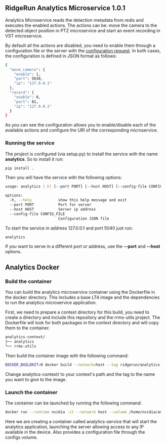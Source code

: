 ## RidgeRun Analytics Microservice 1.0.1


Analytics Microservice reads the detection metadata from redis and executes the enabled actions.
The actions can be: move the camera to the detected object position in PTZ microservice
and start an event recording in VST microservice.

By default all the actions are disabled, you need to enable them through a configuration file or
the server with the [configuration request](api/openapi.yaml).
In both cases, the configuration is defined in JSON format as follows:

```bash
{
  "move_camera": {
    "enable": 1,
    "port": 5030,
    "ip": "127.0.0.1"
  },
  "record": {
    "enable": 0,
    "port": 81,
    "ip": "127.0.0.1"
  }
}
```
As you can see the configuration allows you to enable/disable each of the available actions
and configure the URI of the corresponding microservice.

### Running the service

The project is configured (via setup.py) to install the service with the name __analytics__. So to install it run:

```bash
pip install .
```

Then you will have the service with the following options:

```bash
usage: analytics [-h] [--port PORT] [--host HOST] [--config-file CONFIG_FILE]

options:
  -h, --help            show this help message and exit
  --port PORT           Port for server
  --host HOST           Server ip address
  --config-file CONFIG_FILE
                        Configuration JSON file
```


To start the service in address 127.0.0.1 and port 5040 just run:
```bash
analytics
```

If you want to serve in a different port or address, use the __--port__ and __--host__ options.


## Analytics Docker


### Build the container

You can build the analytics microservice container using the Dockerfile in the docker directory.
This includes a base LT4 image and the dependencies to run the analytics microservice application.

First, we need to prepare a context directory for this build, you need to create a directory
and include this repository and the rrms-utils project. The Dockerfile will look for both packages
in the context directory and will copy them to the container.

```bash
analytics-context/
├── analytics
└── rrms-utils
```

Then build the container image with the following command:

```bash
DOCKER_BUILDKIT=0 docker build --network=host --tag ridgerun/analytics-service --file analytics-context/analytics/docker/Dockerfile analytics-context/
```

Change analytics-context/ to your context's path and the tag to the name you want to give to the image.

### Launch the container

The container can be launched by running the following command:

```bash
docker run --runtime nvidia -it --network host --volume /home/nvidia/analytics-configs/:/configs --name analytics-service  ridgerun/analytics-service:latest analytics --host 0.0.0.0 --config-file /configs/analytics.json
```

Here we are creating a container called analytics-service that will start the analytics application,
launching the server allowing access to any IP available in the device. Also provides a configuration file through the configs volume.
